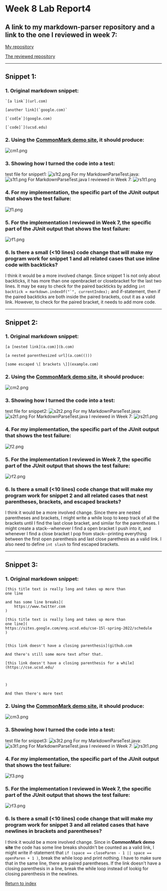 # **Week 8 Lab Report4**
## A link to my markdown-parser repository and a link to the one I reviewed in week 7:
[My repository](https://github.com/lineup30min/markdown-parser)

[The reviewed repository](https://github.com/philliptwu/markdown-parser)

---
## Snippet 1:
### 1. Original markdown snippet:
```
`[a link`](url.com)

[another link](`google.com)`

[`cod[e`](google.com)

[`code]`](ucsd.edu)
```
### 2. Using the [CommonMark demo site](https://spec.commonmark.org/dingus/), it should produce:
![cm1.png](cm1.png)

### 3. Showing how I turned the code into a test:
test file for snippet1:
![s1t2.png](s1t2.png)
For my MarkdownParseTest.java:
![s1t1.png](s1t1.png)
For MarkdownParseTest.java I reviewed in Week 7:
![rs1t1.png](rs1t1.png)

### 4. For my implementation, the specific part of the JUnit output that shows the test failure:
![f1.png](f1.png)

### 5. For the implementation I reviewed in Week 7, the specific part of the JUnit output that shows the test failure:
![rf1.png](rf1.png)

### 6. Is there a small (<10 lines) code change that will make my program work for snippet 1 and all related cases that use inline code with backticks?
I think it would be a more involved change. Since snippet 1 is not only about backticks, it has more than one openbracket or closebracket for the last two lines. It may be easy to check for the paired backticks by adding ```int backtick = markdown.indexOf("`", currentIndex);``` and if-statement, then if the paired backticks are both inside the paired brackets, cout it as a valid link. However, to check for the paired bracket, it needs to add more code.

---
## Snippet 2:
### 1. Original markdown snippet:
```
[a [nested link](a.com)](b.com)

[a nested parenthesized url](a.com(()))

[some escaped \[ brackets \]](example.com)
```
### 2. Using the [CommonMark demo site](https://spec.commonmark.org/dingus/), it should produce:
![cm2.png](cm2.png)

### 3. Showing how I turned the code into a test:
test file for snippet2:
![s2t2.png](s2t2.png)
For my MarkdownParseTest.java:
![s2t1.png](s2t1.png)
For MarkdownParseTest.java I reviewed in Week 7:
![rs2t1.png](rs2t1.png)

### 4. For my implementation, the specific part of the JUnit output that shows the test failure:
![f2.png](f2.png)

### 5. For the implementation I reviewed in Week 7, the specific part of the JUnit output that shows the test failure:
![rf2.png](rf2.png)

### 6. Is there a small (<10 lines) code change that will make my program work for snippet 2 and all related cases that nest parentheses, brackets, and escaped brackets?
I think it would be a more involved change. Since there are nested parentheses and brackets, I might write a while loop to keep track of all the brackets until I find the last close bracket, and similar for the parentheses. I might create a stack--whenever I find a open bracket I push into it, and whenever I find a close bracket I pop from stack--printing everything between the first open parenthesis and last close parethesis as a valid link. I also need to define `int slash` to find escaped brackets.

---
## Snippet 3:
### 1. Original markdown snippet:
```
[this title text is really long and takes up more than 
one line

and has some line breaks](
    https://www.twitter.com
)

[this title text is really long and takes up more than 
one line](
https://sites.google.com/eng.ucsd.edu/cse-15l-spring-2022/schedule
)


[this link doesn't have a closing parenthesis](github.com

And there's still some more text after that.

[this link doesn't have a closing parenthesis for a while](https://cse.ucsd.edu/



)

And then there's more text
```
### 2. Using the [CommonMark demo site](https://spec.commonmark.org/dingus/), it should produce:
![cm3.png](cm3.png)

### 3. Showing how I turned the code into a test:
test file for snippet3:
![s3t2.png](s3t2.png)
For my MarkdownParseTest.java:
![s3t1.png](s3t1.png)
For MarkdownParseTest.java I reviewed in Week 7:
![rs3t1.png](rs3t1.png)

### 4. For my implementation, the specific part of the JUnit output that shows the test failure:
![f3.png](f3.png)

### 5. For the implementation I reviewed in Week 7, the specific part of the JUnit output that shows the test failure:
![rf3.png](rf3.png)

### 6. Is there a small (<10 lines) code change that will make my program work for snippet 3 and all related cases that have newlines in brackets and parentheses?
I think it would be a more involved change. Since in **CommonMark demo site** the code has some line breaks shouldn't be counted as a valid link, I might write if-statement that `if (space == closeParen - 1 || space == openParen + 1 )`, break the while loop and print nothing. I have to make sure that in the same line, there are paired parentheses. If the link doesn't have a closing parenthesis in a line, break the while loop instead of lookig for closing parenthesis in the newlines.

[Return to index](https://lineup30min.github.io/cse15l-lab-reports/)
